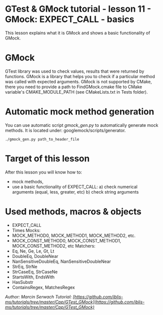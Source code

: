 # GTest & GMock tutorial - lesson 11 - GMock: EXPECT_CALL - basics
This lesson explains what it is GMock and shows a basic functionality of GMock.

# GMock
GTest library was used to check values, results that were returned by functions. GMock is a library that helps you to check if a particular method was called with expected arguments. 
GMock is not supported by CMake, there you need to provide a path to FindGMock.cmake file to CMake variable's CMAKE_MODULE_PATH (see CMakeLists.txt in Tests folder).

# Automatic mock method generation
You can use automatic script *gmock_gen.py* to automatically generate mock methods. It is located under: googlemock/scripts/generator.
```
./gmock_gen.py path_to_header_file
```

# Target of this lesson
After this lesson you will know how to:
- mock methods,
- use a basic functionality of EXPECT_CALL:
a) check numerical arguments (equal, less, greater, etc)
b) check string arguments

# Used methods, macros & objects
- EXPECT_CALL
- Times
Mocks:
- MOCK_METHOD0, MOCK_METHOD1, MOCK_METHOD2, etc.
- MOCK_CONST_METHOD0, MOCK_CONST_METHOD1, MOCK_CONST_METHOD2, etc
Matchers:
- Eq, Ne, Ge, Le, Gt, Lt
- DoubleEq, DoubleNear
- NanSensitiveDoubleEq, NanSensitiveDoubleNear
- StrEq, StrNe
- StrCaseEq, StrCaseNe
- StartsWith, EndsWith
- HasSubstr
- ContainsRegex, MatchesRegex


*Author: Marcin Serwach*
*Tutorial: [https://github.com/iblis-ms/tutorials/tree/master/Cpp/GTest_GMock](https://github.com/iblis-ms/tutorials/tree/master/Cpp/GTest_GMock)*

